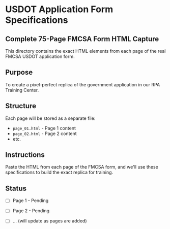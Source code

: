 # USDOT Application Form Specifications
## Complete 75-Page FMCSA Form HTML Capture

This directory contains the exact HTML elements from each page of the real FMCSA USDOT application form.

## Purpose
To create a pixel-perfect replica of the government application in our RPA Training Center.

## Structure
Each page will be stored as a separate file:
- `page_01.html` - Page 1 content
- `page_02.html` - Page 2 content
- etc.

## Instructions
Paste the HTML from each page of the FMCSA form, and we'll use these specifications to build the exact replica for training.

## Status
- [ ] Page 1 - Pending
- [ ] Page 2 - Pending
- [ ] ... (will update as pages are added)


